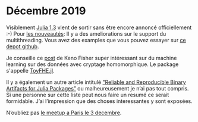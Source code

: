 # Décembre 2019

Visiblement [Julia 1.3](https://github.com/JuliaLang/julia/releases/tag/v1.3.0) vient de sortir sans être encore annoncé officiellement :-)
Pour [les nouveautés](https://docs.julialang.org/en/v1.3/NEWS/): Il y a des ameliorations sur le support du multithreading. Vous avez des examples que vous pouvez essayer sur [ce depot github](https://github.com/mbauman/ParallelWorkshop2019).

Je conseille ce [post](https://juliacomputing.com/blog/2019/11/22/encrypted-machine-learning.html)  de Keno Fisher super intéressant sur du machine learning sur des données avec cryptage homomorphique. Le package s'appelle [ToyFHE.jl](https://github.com/JuliaComputing/ToyFHE.jl). 

Il y a également un autre article intitulé ["Reliable and Reproducible Binary Artifacts for Julia Packages”](https://julialang.org/blog/2019/11/artifacts) ou malheureusement je n’ai pas tout compris. Si une personne sur cette liste peut nous faire un resumé ce serait formidable. J’ai l’impression que des choses interessantes y sont exposées.

N’oubliez pas [le meetup a Paris le 3 decembre](https://julia-users-paris.github.io/).
